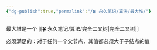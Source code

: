 ```yaml
---
{"dg-publish":true,"permalink":"/🍀 永久笔记/算法/最大堆/"}
---
```



最大堆是一个 [[🍀 永久笔记/算法/完全二叉树\|完全二叉树]]

必须满足的：对于任何一个父节点，其值都必须大于子结点的值